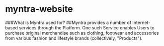 # myntra-website


###What is Myntra used for?
##Myntra provides a number of Internet-based services through the Platform. One such Service enables Users to purchase original merchandise such as clothing, footwear and accessories from various fashion and lifestyle brands (collectively, "Products").
